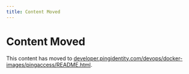 ```yaml
---
title: Content Moved
---
```

# Content Moved

This content has moved to [developer.pingidentity.com/devops/docker-images/pingaccess/README.html](https://developer.pingidentity.com/devops/docker-images/pingaccess/README.html).
